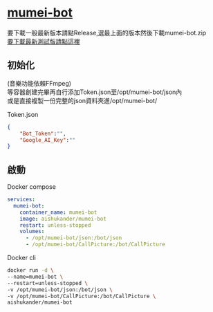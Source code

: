 # [mumei-bot](https://discord.com/api/oauth2/authorize?client_id=999157840063242330&permissions=8&scope=applications.commands+bot)
要下載一般最新版本請點Release,選最上面的版本然後下載mumei-bot.zip <br>
[要下載最新測試版請點這裡](https://github.com/aishukander/mumei-bot/archive/refs/heads/main.zip) <br>

## 初始化
(音樂功能依賴FFmpeg) <br>
等容器創建完畢再自行添加Token.json至/opt/mumei-bot/json內 <br>
或是直接複製一份完整的json資料夾進/opt/mumei-bot/ <br>

Token.json
```json
{
    "Bot_Token":"",
    "Google_AI_Key":""
}
```

## 啟動
Docker compose <br>
```yml
services:
  mumei-bot:
    container_name: mumei-bot
    image: aishukander/mumei-bot
    restart: unless-stopped
    volumes:
      - /opt/mumei-bot/json:/bot/json
      - /opt/mumei-bot/CallPicture:/bot/CallPicture
```

Docker cli <br>
```bash
docker run -d \
--name=mumei-bot \
--restart=unless-stopped \
-v /opt/mumei-bot/json:/bot/json \
-v /opt/mumei-bot/CallPicture:/bot/CallPicture \
aishukander/mumei-bot
```
